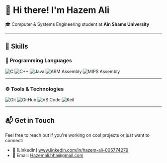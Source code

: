 # 👋 Hi there! I'm Hazem Ali

🎓 Computer & Systems Engineering student at **Ain Shams University**  

---

## 🧠 Skills

### 🔧 Programming Languages

<p align="left">
  <img src="https://img.shields.io/badge/C-00599C?style=for-the-badge&logo=c&logoColor=white" alt="C"/>
  <img src="https://img.shields.io/badge/C++-00599C?style=for-the-badge&logo=c%2B%2B&logoColor=white" alt="C++"/>
  <img src="https://img.shields.io/badge/Java-ED8B00?style=for-the-badge&logo=java&logoColor=white" alt="Java"/>
  <img src="https://img.shields.io/badge/ARM%20Assembly-23304E?style=for-the-badge&logo=arm&logoColor=white" alt="ARM Assembly"/>
  <img src="https://img.shields.io/badge/MIPS%20Assembly-0A0A0A?style=for-the-badge&logoColor=white" alt="MIPS Assembly"/>
</p>

---

### ⚙️ Tools & Technologies

<p align="left">
  <img src="https://img.shields.io/badge/Git-F05032?style=for-the-badge&logo=git&logoColor=white" alt="Git"/>
  <img src="https://img.shields.io/badge/GitHub-181717?style=for-the-badge&logo=github&logoColor=white" alt="GitHub"/>
  <img src="https://img.shields.io/badge/VS%20Code-007ACC?style=for-the-badge&logo=visual-studio-code&logoColor=white" alt="VS Code"/>
  <img src="https://img.shields.io/badge/Keil%20uVision-0081CB?style=for-the-badge&logo=texas-instruments&logoColor=white" alt="Keil"/>
</p>

--- 

## 📬 Get in Touch

Feel free to reach out if you're working on cool projects or just want to connect:

- 💼 [LinkedIn] www.linkedin.com/in/hazem-ali-005774279
- 📧 Email: Hazemali.hha@gmail.com  
